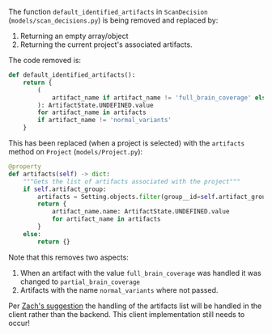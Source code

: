 The function `default_identified_artifacts` in `ScanDecision` (`models/scan_decisions.py`) is being removed and replaced by:
1. Returning an empty array/object
2. Returning the current project's associated artifacts.

The code removed is:
```py
def default_identified_artifacts():
    return {
        (
            artifact_name if artifact_name != 'full_brain_coverage' else 'partial_brain_coverage'
        ): ArtifactState.UNDEFINED.value
        for artifact_name in artifacts
        if artifact_name != 'normal_variants'
    }
```

This has been replaced (when a project is selected) with the `artifacts` method on `Project` (`models/Project.py`):
```py
@property
def artifacts(self) -> dict:
    """Gets the list of artifacts associated with the project"""
    if self.artifact_group:
        artifacts = Setting.objects.filter(group__id=self.artifact_group_id)
        return {
            artifact_name.name: ArtifactState.UNDEFINED.value
            for artifact_name in artifacts
        }
    else:
        return {}
```

Note that this removes two aspects:
1. When an artifact with the value `full_brain_coverage` was handled it was changed to `partial_brain_coverage`
2. Artifacts with the name `normal_variants` where not passed.

Per [Zach's suggestion](https://github.com/OpenImaging/miqa/pull/574#discussion_r956335099) the handling of the artifacts list will be handled in the client rather than the backend. This client implementation still needs to occur!